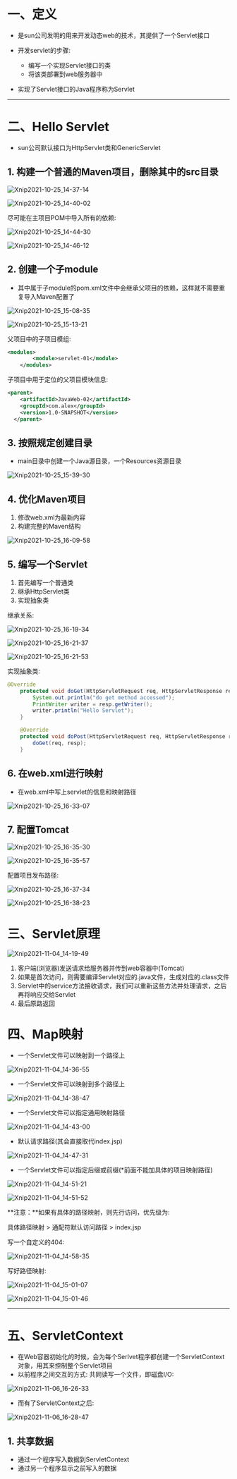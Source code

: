 # 一、定义

- 是sun公司发明的用来开发动态web的技术，其提供了一个Servlet接口
- 开发servlet的步骤:
  - 编写一个实现Servlet接口的类
  - 将该类部署到web服务器中

- 实现了Servlet接口的Java程序称为Servlet

****













# 二、Hello Servlet

- sun公司默认接口为HttpServlet类和GenericServlet



## 1. 构建一个普通的Maven项目，删除其中的src目录

![Xnip2021-10-25_14-37-14](Servlet/Xnip2021-10-25_14-37-14.jpg)



![Xnip2021-10-25_14-40-02](Servlet/Xnip2021-10-25_14-40-02.jpg)



尽可能在主项目POM中导入所有的依赖:

![Xnip2021-10-25_14-44-30](Servlet/Xnip2021-10-25_14-44-30.jpg)



![Xnip2021-10-25_14-46-12](Servlet/Xnip2021-10-25_14-46-12.jpg)









## 2. 创建一个子module

- 其中属于子module的pom.xml文件中会继承父项目的依赖，这样就不需要重复导入Maven配置了

![Xnip2021-10-25_15-08-35](Servlet/Xnip2021-10-25_15-08-35.jpg)



![Xnip2021-10-25_15-13-21](Servlet/Xnip2021-10-25_15-13-21.jpg)

父项目中的子项目模组:

```xml
<modules>
        <module>servlet-01</module>
    </modules>
```

子项目中用于定位的父项目模块信息:

```xml
<parent>
    <artifactId>JavaWeb-02</artifactId>
    <groupId>com.alex</groupId>
    <version>1.0-SNAPSHOT</version>
  </parent>
```











## 3. 按照规定创建目录

- main目录中创建一个Java源目录，一个Resources资源目录

![Xnip2021-10-25_15-39-30](Servlet/Xnip2021-10-25_15-39-30.jpg)





## 4. 优化Maven项目

1. 修改web.xml为最新内容
2. 构建完整的Maven结构

![Xnip2021-10-25_16-09-58](Servlet/Xnip2021-10-25_16-09-58.jpg)





## 5. 编写一个Servlet

1. 首先编写一个普通类
2. 继承HttpServlet类
3. 实现抽象类



继承关系:

![Xnip2021-10-25_16-19-34](Servlet/Xnip2021-10-25_16-19-34.jpg)

![Xnip2021-10-25_16-21-37](Servlet/Xnip2021-10-25_16-21-37.jpg)



![Xnip2021-10-25_16-21-53](Servlet/Xnip2021-10-25_16-21-53.jpg)



实现抽象类:

```java
@Override
    protected void doGet(HttpServletRequest req, HttpServletResponse resp) throws ServletException, IOException {
        System.out.println("do get method accessed");
        PrintWriter writer = resp.getWriter();
        writer.println("Hello Servlet");
    }

    @Override
    protected void doPost(HttpServletRequest req, HttpServletResponse resp) throws ServletException, IOException {
        doGet(req, resp);
    }
```



















## 6. 在web.xml进行映射

- 在web.xml中写上servlet的信息和映射路径

![Xnip2021-10-25_16-33-07](Servlet/Xnip2021-10-25_16-33-07.jpg)













## 7. 配置Tomcat

![Xnip2021-10-25_16-35-30](Servlet/Xnip2021-10-25_16-35-30.jpg)



![Xnip2021-10-25_16-35-57](Servlet/Xnip2021-10-25_16-35-57.jpg)



配置项目发布路径:

![Xnip2021-10-25_16-37-34](Servlet/Xnip2021-10-25_16-37-34.jpg)



![Xnip2021-10-25_16-38-23](Servlet/Xnip2021-10-25_16-38-23.jpg)













# 三、Servlet原理

![Xnip2021-11-04_14-19-49](Servlet/Xnip2021-11-04_14-19-49.jpg)

1. 客户端(浏览器)发送请求给服务器并传到web容器中(Tomcat)
2. 如果是首次访问，则需要编译Servlet对应的.java文件，生成对应的.class文件
3. Servlet中的service方法接收请求，我们可以重新这些方法并处理请求，之后再将响应交给Servlet
4. 最后原路返回

















# 四、Map映射

- 一个Servlet文件可以映射到一个路径上

![Xnip2021-11-04_14-36-55](Servlet/Xnip2021-11-04_14-36-55.jpg)



- 一个Servlet文件可以映射到多个路径上

![Xnip2021-11-04_14-38-47](Servlet/Xnip2021-11-04_14-38-47.jpg)



- 一个Servlet文件可以指定通用映射路径

![Xnip2021-11-04_14-43-00](Servlet/Xnip2021-11-04_14-43-00.jpg)



- 默认请求路径(其会直接取代index.jsp)

![Xnip2021-11-04_14-47-31](Servlet/Xnip2021-11-04_14-47-31.jpg)





- 一个Servlet文件可以指定后缀或前缀(*前面不能加具体的项目映射路径)

![Xnip2021-11-04_14-51-21](Servlet/Xnip2021-11-04_14-51-21.jpg)



![Xnip2021-11-04_14-51-52](Servlet/Xnip2021-11-04_14-51-52.jpg)

**注意：**如果有具体的路径映射，则先行访问，优先级为: 

具体路径映射 > 通配符默认访问路径 > index.jsp





写一个自定义的404:

![Xnip2021-11-04_14-58-35](Servlet/Xnip2021-11-04_14-58-35.jpg)



写好路径映射:

![Xnip2021-11-04_15-01-07](Servlet/Xnip2021-11-04_15-01-07.jpg)



![Xnip2021-11-04_15-01-46](Servlet/Xnip2021-11-04_15-01-46.jpg)

****























# 五、ServletContext

- 在Web容器初始化的时候，会为每个Serlvet程序都创建一个ServletContext对象，用其来控制整个Servlet项目
- 以前程序之间交互的方式: 共同读写一个文件，即磁盘I/O:

![Xnip2021-11-06_16-26-33](Servlet/Xnip2021-11-06_16-26-33.jpg)



- 而有了ServletContext之后:

![Xnip2021-11-06_16-28-47](Servlet/Xnip2021-11-06_16-28-47.jpg)





## 1. 共享数据

- 通过一个程序写入数据到ServletContext
- 通过另一个程序显示之前写入的数据













